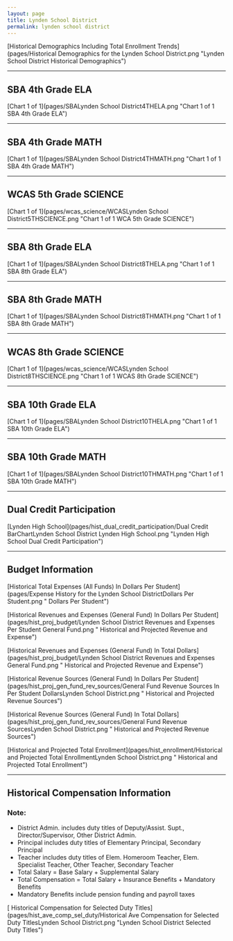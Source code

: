 ```yaml
---
layout: page
title: Lynden School District
permalink: lynden school district
---
```



[Historical Demographics Including Total Enrollment Trends](pages/Historical Demographics for the Lynden School District.png "Lynden School District Historical Demographics")

___

## SBA 4th Grade ELA

[Chart 1 of 1](pages/SBALynden School District4THELA.png "Chart 1 of 1 SBA 4th Grade ELA")


___

## SBA 4th Grade MATH

[Chart 1 of 1](pages/SBALynden School District4THMATH.png "Chart 1 of 1 SBA 4th Grade MATH")


___

## WCAS 5th Grade SCIENCE

[Chart 1 of 1](pages/wcas_science/WCASLynden School District5THSCIENCE.png "Chart 1 of 1 WCA 5th Grade SCIENCE")


___

## SBA 8th Grade ELA

[Chart 1 of 1](pages/SBALynden School District8THELA.png "Chart 1 of 1 SBA 8th Grade ELA")


___

## SBA 8th Grade MATH

[Chart 1 of 1](pages/SBALynden School District8THMATH.png "Chart 1 of 1 SBA 8th Grade MATH")


___

## WCAS 8th Grade SCIENCE

[Chart 1 of 1](pages/wcas_science/WCASLynden School District8THSCIENCE.png "Chart 1 of 1 WCAS 8th Grade SCIENCE")


___

## SBA 10th Grade ELA

[Chart 1 of 1](pages/SBALynden School District10THELA.png "Chart 1 of 1 SBA 10th Grade ELA")


___

## SBA 10th Grade MATH

[Chart 1 of 1](pages/SBALynden School District10THMATH.png "Chart 1 of 1 SBA 10th Grade MATH")


___

## Dual Credit Participation

[Lynden High School](pages/hist_dual_credit_participation/Dual Credit BarChartLynden School District Lynden High School.png "Lynden High School Dual Credit Participation")


___

## Budget Information

[Historical Total Expenses (All Funds) In Dollars Per Student](pages/Expense History for the Lynden School DistrictDollars Per Student.png " Dollars Per Student")

[Historical Revenues and Expenses (General Fund) In Dollars Per Student](pages/hist_proj_budget/Lynden School District Revenues and Expenses Per Student General Fund.png " Historical and Projected Revenue and Expense")

[Historical Revenues and Expenses (General Fund) In Total Dollars](pages/hist_proj_budget/Lynden School District Revenues and Expenses General Fund.png " Historical and Projected Revenue and Expense")

[Historical Revenue Sources (General Fund) In Dollars Per Student](pages/hist_proj_gen_fund_rev_sources/General Fund Revenue Sources In Per Student DollarsLynden School District.png " Historical and Projected Revenue Sources")

[Historical Revenue Sources (General Fund) In Total Dollars](pages/hist_proj_gen_fund_rev_sources/General Fund Revenue SourcesLynden School District.png " Historical and Projected Revenue Sources")

[Historical and Projected Total Enrollment](pages/hist_enrollment/Historical and Projected Total EnrollmentLynden School District.png " Historical and Projected Total Enrollment")


___

## Historical Compensation Information
### Note:
- District Admin. includes duty titles of Deputy/Assist. Supt., Director/Supervisor, Other District Admin.
- Principal includes duty titles of Elementary Principal, Secondary Principal
- Teacher includes duty titles of Elem. Homeroom Teacher, Elem. Specialist Teacher, Other Teacher, Secondary Teacher
- Total Salary = Base Salary + Supplemental Salary
- Total Compensation = Total Salary + Insurance Benefits + Mandatory Benefits
- Mandatory Benefits include pension funding and payroll taxes

[ Historical Compensation for Selected Duty Titles](pages/hist_ave_comp_sel_duty/Historical Ave Compensation for Selected Duty TitlesLynden School District.png "Lynden School District Selected Duty Titles")

